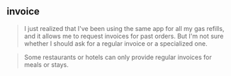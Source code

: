 ## invoice

> I just realized that I've been using the same app for all my gas refills, and it allows me to request invoices for past orders. But I'm not sure whether I should ask for a regular invoice or a specialized one.

> Some restaurants or hotels can only provide regular invoices for meals or stays.


